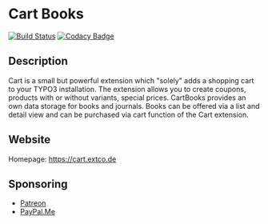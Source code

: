 # Cart Books

[![Build Status](https://travis-ci.org/extcode/cart_books.svg?branch=master)](https://travis-ci.org/extcode/cart_books)
[![Codacy Badge](https://api.codacy.com/project/badge/Grade/c5392a12e3ac48e58f1c74ea27ec9839)](https://www.codacy.com/app/extcode/cart_books?utm_source=github.com&amp;utm_medium=referral&amp;utm_content=extcode/cart_books&amp;utm_campaign=Badge_Grade)
## Description

Cart is a small but powerful extension which "solely" adds a shopping cart to your TYPO3 installation.
The extension allows you to create coupons, products with or without variants, special prices.
CartBooks provides an own data storage for books and journals. Books can be offered via a list and detail
view and can be purchased via cart function of the Cart extension.  

## Website

Homepage: https://cart.extco.de

## Sponsoring

*  [Patreon](https://patreon.com/ext_cart)
*  [PayPal.Me](https://paypal.me/extcart)
